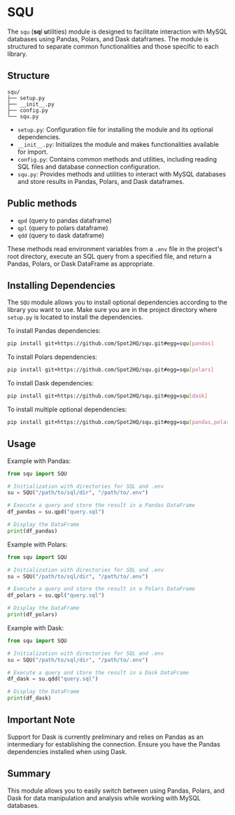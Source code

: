 # SQU

The `squ` (**sq**l **u**tilities) module is designed to facilitate interaction with MySQL databases using Pandas, Polars, and Dask dataframes. The module is structured to separate common functionalities and those specific to each library.

## Structure

```
squ/
├── setup.py
├── __init__.py
├── config.py
└── squ.py
```
- `setup.py`: Configuration file for installing the module and its optional dependencies.
- `__init__.py`: Initializes the module and makes functionalities available for import.
- `config.py`: Contains common methods and utilities, including reading SQL files and database connection configuration.
- `squ.py`: Provides methods and utilities to interact with MySQL databases and store results in Pandas, Polars, and Dask dataframes.

## Public methods

- `qpd` (query to pandas dataframe)
- `qpl` (query to polars dataframe)
- `qdd` (query to dask dataframe)

These methods read environment variables from a `.env` file in the project's root directory, execute an SQL query from a specified file, and return a Pandas, Polars, or Dask DataFrame as appropriate.

## Installing Dependencies

The `SQU` module allows you to install optional dependencies according to the library you want to use. Make sure you are in the project directory where `setup.py` is located to install the dependencies.

To install Pandas dependencies:

```bash
pip install git+https://github.com/Spot2HQ/squ.git#egg=squ[pandas]

```
To install Polars dependencies:

```bash
pip install git+https://github.com/Spot2HQ/squ.git#egg=squ[polars]
```
To install Dask dependencies:

```bash
pip install git+https://github.com/Spot2HQ/squ.git#egg=squ[dask]
```
To install multiple optional dependencies:

```bash
pip install git+https://github.com/Spot2HQ/squ.git#egg=squ[pandas,polars]
```

## Usage

Example with Pandas:
```python
from squ import SQU

# Initialization with directories for SQL and .env
su = SQU("/path/to/sql/dir", "/path/to/.env")

# Execute a query and store the result in a Pandas DataFrame
df_pandas = su.qpd("query.sql")

# Display the DataFrame
print(df_pandas)

```

Example with Polars:

```python
from squ import SQU

# Initialization with directories for SQL and .env
su = SQU("/path/to/sql/dir", "/path/to/.env")

# Execute a query and store the result in a Polars DataFrame
df_polars = su.qpl("query.sql")

# Display the DataFrame
print(df_polars)

```

Example with Dask:

```python
from squ import SQU

# Initialization with directories for SQL and .env
su = SQU("/path/to/sql/dir", "/path/to/.env")

# Execute a query and store the result in a Dask DataFrame
df_dask = su.qdd("query.sql")

# Display the DataFrame
print(df_dask)

```

## Important Note

Support for Dask is currently preliminary and relies on Pandas as an intermediary for establishing the connection. Ensure you have the Pandas dependencies installed when using Dask.

## Summary

This module allows you to easily switch between using Pandas, Polars, and Dask for data manipulation and analysis while working with MySQL databases.
